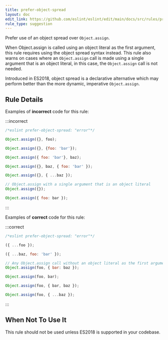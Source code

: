 ```yaml
---
title: prefer-object-spread
layout: doc
edit_link: https://github.com/eslint/eslint/edit/main/docs/src/rules/prefer-object-spread.md
rule_type: suggestion
---
```


<!--FIXABLE-->

Prefer use of an object spread over `Object.assign`.

When Object.assign is called using an object literal as the first argument, this rule requires using the object spread syntax instead. This rule also warns on cases where an `Object.assign` call is made using a single argument that is an object literal, in this case, the `Object.assign` call is not needed.

Introduced in ES2018, object spread is a declarative alternative which may perform better than the more dynamic, imperative `Object.assign`.

## Rule Details

Examples of **incorrect** code for this rule:

:::incorrect

```js
/*eslint prefer-object-spread: "error"*/

Object.assign({}, foo);

Object.assign({}, {foo: 'bar'});

Object.assign({ foo: 'bar'}, baz);

Object.assign({}, baz, { foo: 'bar' });

Object.assign({}, { ...baz });

// Object.assign with a single argument that is an object literal
Object.assign({});

Object.assign({ foo: bar });
```

:::

Examples of **correct** code for this rule:

:::correct

```js
/*eslint prefer-object-spread: "error"*/

({ ...foo });

({ ...baz, foo: 'bar' });

// Any Object.assign call without an object literal as the first argument
Object.assign(foo, { bar: baz });

Object.assign(foo, bar);

Object.assign(foo, { bar, baz });

Object.assign(foo, { ...baz });
```

:::

## When Not To Use It

This rule should not be used unless ES2018 is supported in your codebase.
